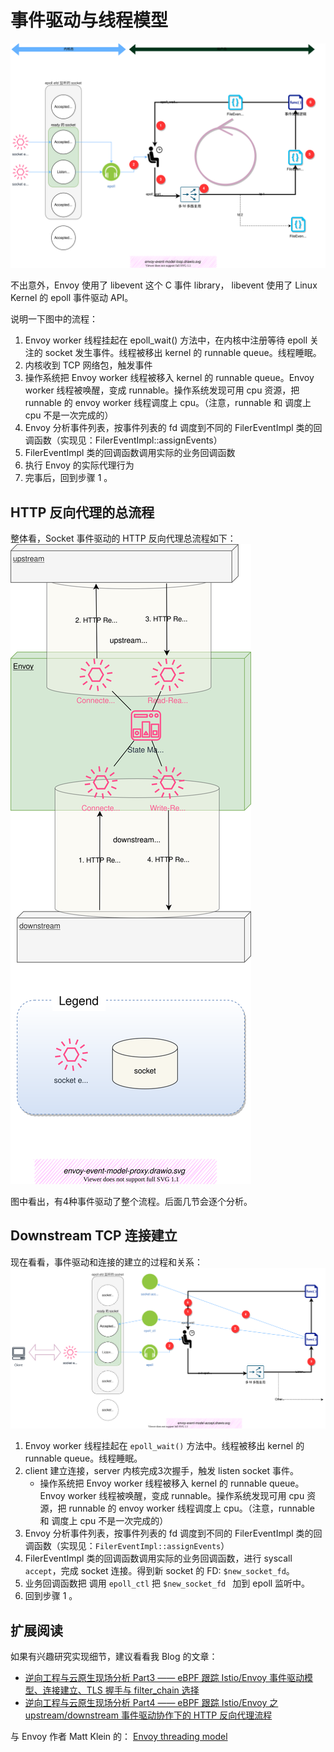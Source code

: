 # 事件驱动与线程模型

![event loop](./event-driven.assets/envoy-event-model-loop.drawio.svg)

不出意外，Envoy 使用了 libevent 这个 C 事件 library， libevent 使用了 Linux Kernel 的 epoll 事件驱动 API。

说明一下图中的流程：
1. Envoy worker 线程挂起在 epoll_wait() 方法中，在内核中注册等待 epoll 关注的 socket 发生事件。线程被移出 kernel 的 runnable queue。线程睡眠。
2. 内核收到 TCP 网络包，触发事件
3. 操作系统把 Envoy worker 线程被移入 kernel 的 runnable queue。Envoy worker 线程被唤醒，变成 runnable。操作系统发现可用 cpu 资源，把 runnable 的 envoy worker 线程调度上 cpu。（注意，runnable 和 调度上 cpu 不是一次完成的）
4. Envoy 分析事件列表，按事件列表的 fd 调度到不同的 FilerEventImpl 类的回调函数（实现见：FilerEventImpl::assignEvents）
5. FilerEventImpl 类的回调函数调用实际的业务回调函数
6. 执行 Envoy 的实际代理行为
7. 完事后，回到步骤 1 。



## HTTP 反向代理的总流程

整体看，Socket 事件驱动的 HTTP 反向代理总流程如下：
![图：Socket 事件驱动的 HTTP 反向代理总流程](./event-driven.assets/envoy-event-model-proxy.drawio.svg)

图中看出，有4种事件驱动了整个流程。后面几节会逐个分析。


## Downstream TCP 连接建立

现在看看，事件驱动和连接的建立的过程和关系：
![envoy-event-model-accept](./event-driven.assets/envoy-event-model-accept.drawio.svg)


1. Envoy worker 线程挂起在 `epoll_wait()` 方法中。线程被移出 kernel 的 runnable queue。线程睡眠。
2. client 建立连接，server 内核完成3次握手，触发 listen socket 事件。
   - 操作系统把 Envoy worker 线程被移入 kernel 的 runnable queue。Envoy worker 线程被唤醒，变成 runnable。操作系统发现可用 cpu 资源，把 runnable 的 envoy worker 线程调度上 cpu。（注意，runnable 和 调度上 cpu 不是一次完成的）
3. Envoy 分析事件列表，按事件列表的 fd 调度到不同的 FilerEventImpl 类的回调函数（实现见：`FilerEventImpl::assignEvents`）
4. FilerEventImpl 类的回调函数调用实际的业务回调函数，进行 syscall `accept`，完成 socket 连接。得到新 socket 的 FD: `$new_socket_fd`。
5. 业务回调函数把 调用 `epoll_ctl` 把 `$new_socket_fd ` 加到 epoll 监听中。
6. 回到步骤 1 。




## 扩展阅读

如果有兴趣研究实现细节，建议看看我 Blog 的文章：

 - [逆向工程与云原生现场分析 Part3 —— eBPF 跟踪 Istio/Envoy 事件驱动模型、连接建立、TLS 握手与 filter_chain 选择](https://blog.mygraphql.com/zh/posts/low-tec/trace/trace-istio/trace-istio-part3/)
 - [逆向工程与云原生现场分析 Part4 —— eBPF 跟踪 Istio/Envoy 之 upstream/downstream 事件驱动协作下的 HTTP 反向代理流程](https://blog.mygraphql.com/zh/posts/low-tec/trace/trace-istio/trace-istio-part4/)

与 Envoy 作者 Matt Klein 的： [Envoy threading model](https://blog.envoyproxy.io/envoy-threading-model-a8d44b922310)